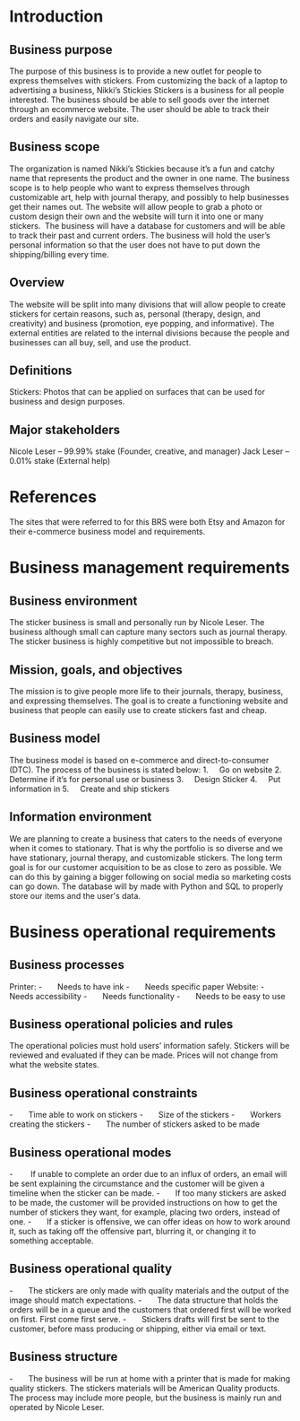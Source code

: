 # Introduction

## Business purpose
The purpose of this business is to provide a new outlet for people to express themselves with stickers. From customizing the back of a laptop to advertising a business, Nikki’s Stickies Stickers is a business for all people interested. The business should be able to sell goods over the internet through an ecommerce website. The user should be able to track their orders and easily navigate our site. 

## Business scope
The organization is named Nikki’s Stickies because it’s a fun and catchy name that represents the product and the owner in one name. The business scope is to help people who want to express themselves through customizable art, help with journal therapy, and possibly to help businesses get their names out. The website will allow people to grab a photo or custom design their own and the website will turn it into one or many stickers.  The business will have a database for customers and will be able to track their past and current orders. The business will hold the user’s personal information so that the user does not have to put down the shipping/billing every time. 

## Overview
The website will be split into many divisions that will allow people to create stickers for certain reasons, such as, personal (therapy, design, and creativity) and business (promotion, eye popping, and informative). The external entities are related to the internal divisions because the people and businesses can all buy, sell, and use the product.

## Definitions 
Stickers: Photos that can be applied on surfaces that can be used for business and design purposes.

## Major stakeholders 
Nicole Leser – 99.99% stake (Founder, creative, and manager)
Jack Leser – 0.01% stake (External help)
# References
The sites that were referred to for this BRS were both Etsy and Amazon for their e-commerce business model and requirements. 

# Business management requirements
## Business environment
The sticker business is small and personally run by Nicole Leser. The business although small can capture many sectors such as journal therapy. The sticker business is highly competitive but not impossible to breach. 

## Mission, goals, and objectives
The mission is to give people more life to their journals, therapy, business, and expressing themselves. The goal is to create a functioning website and business that people can easily use to create stickers fast and cheap. 

## Business model
The business model is based on e-commerce and direct-to-consumer (DTC). The process of the business is stated below: 
1.     Go on website
2.     Determine if it’s for personal use or business
3.     Design Sticker
4.     Put information in
5.     Create and ship stickers

## Information environment
We are planning to create a business that caters to the needs of everyone when it comes to stationary. That is why the portfolio is so diverse and we have stationary, journal therapy, and customizable stickers. The long term goal is for our customer acquisition to be as close to zero as possible. We can do this by gaining a bigger following on social media so marketing costs can go down. The database will by made with Python and SQL to properly store our items and the user's data. 

# Business operational requirements
## Business processes
Printer:
-       Needs to have ink
-       Needs specific paper
Website:
-       Needs accessibility
-       Needs functionality
-       Needs to be easy to use


## Business operational policies and rules
The operational policies must hold users’ information safely. Stickers will be reviewed and evaluated if they can be made. Prices will not change from what the website states. 

## Business operational constraints
-       Time able to work on stickers
-       Size of the stickers
-       Workers creating the stickers
-       The number of stickers asked to be made

## Business operational modes
-        If unable to complete an order due to an influx of orders, an email will be sent explaining the circumstance and the customer will be given a timeline when the sticker can be made.
-       If too many stickers are asked to be made, the customer will be provided instructions on how to get the number of stickers they want, for example, placing two orders, instead of one.
-       If a sticker is offensive, we can offer ideas on how to work around it, such as taking off the offensive part, blurring it, or changing it to something acceptable.

## Business operational quality
-       The stickers are only made with quality materials and the output of the image should match expectations.
-       The data structure that holds the orders will be in a queue and the customers that ordered first will be worked on first. First come first serve.
-       Stickers drafts will first be sent to the customer, before mass producing or shipping, either via email or text.
## Business structure
-       The business will be run at home with a printer that is made for making quality stickers. The stickers materials will be American Quality products. The process may include more people, but the business is mainly run and operated by Nicole Leser.
